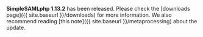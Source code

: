 **SimpleSAMLphp 1.13.2** has been released. Please check the [downloads page]({{ site.baseurl }}/downloads) for more
information. We also recommend reading [this note]({{ site.baseurl }}/metaprocessing) about the update.